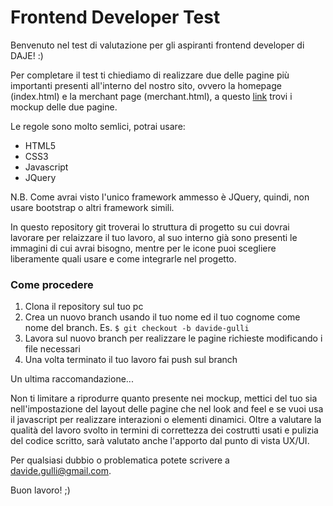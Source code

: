 # Frontend Developer Test

Benvenuto nel test di valutazione per gli aspiranti frontend developer di DAJE! :)

Per completare il test ti chiediamo di realizzare due delle pagine più importanti presenti all'interno del nostro sito, ovvero la homepage (index.html) e la merchant page (merchant.html), a questo [link](https://miro.com/app/board/o9J_laIf3pc=/) trovi i mockup delle due pagine.

Le regole sono molto semlici, potrai usare:
 
- HTML5
- CSS3
- Javascript
- JQuery

N.B. Come avrai visto l'unico framework ammesso è JQuery, quindi, non usare bootstrap o altri framework simili.

In questo repository git troverai lo struttura di progetto su cui dovrai lavorare per relaizzare il tuo lavoro, al suo interno già sono presenti le immagini di cui avrai bisogno, mentre per le icone puoi scegliere liberamente quali usare e come integrarle nel progetto.

### Come procedere

1. Clona il repository sul tuo pc
2. Crea un nuovo branch usando il tuo nome ed il tuo cognome come nome del branch. Es. ```$ git checkout -b davide-gulli ```
3. Lavora sul nuovo branch per realizzare le pagine richieste modificando i file necessari
4. Una volta terminato il tuo lavoro fai push sul branch
  
Un ultima raccomandazione...  
  
Non ti limitare a riprodurre quanto presente nei mockup, mettici del tuo sia nell'impostazione del layout delle pagine che nel look and feel e se vuoi usa  il javascript per realizzare interazioni o elementi dinamici. Oltre a valutare la qualità del lavoro svolto in termini di correttezza dei costrutti usati e pulizia del codice scritto, sarà valutato anche l'apporto dal punto di vista UX/UI.

Per qualsiasi dubbio o problematica potete scrivere a davide.gulli@gmail.com.

Buon lavoro! ;)
